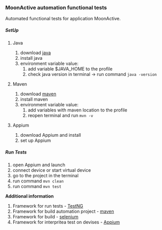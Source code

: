 ### MoonActive automation functional tests

Automated functional tests for application MoonActive.


##### SetUp

1. Java
    1. download [java](https://java.com/en/download/)
    2. install java
    3. environment variable value:
        1. add variable $JAVA_HOME to the profile
        2. check java version in terminal -> run command `java -version`
    
2. Maven
    1. download [maven](https://maven.apache.org/)
    2. install maven
    3. environment variable value:
        1. add variables with maven location to the profile
        3. reopen terminal and run `mvn -v`

3. Appium
    1. download Appium and install
    2. set up Appium


##### Run Tests

1. open Appium and launch
2. connect device or start virtual device
3. go to the project in the terminal 
4. run command `mvn clean`
5. run command `mvn test`

**Additional information**

1. Framework for run tests - [TestNG](http://testng.org/doc/)
4. Framework for build automation project - [maven](https://maven.apache.org/)
3. Framework for build - [selenium](http://www.seleniumhq.org/docs/03_webdriver.jsp)
4. Framework for interpritea test on devises - [Appium](https://github.com/appium/appium-android-driver)
